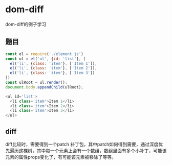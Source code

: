 # dom-diff

dom-diff的例子学习


## 题目
```javascript
const el = require('./element.js')
const ul = el('ul', {id: 'list'}, [
  el('li', {class: 'item'}, ['Item 1']),
  el('li', {class: 'item'}, ['Item 2']),
  el('li', {class: 'item'}, ['Item 3'])
])
const ulRoot = ul.render();
document.body.appendChild(ulRoot);

<ul id='list'>
  <li class='item'>Item 1</li>
  <li class='item'>Item 2</li>
  <li class='item'>Item 3</li>
</ul>

```

## diff
diff比较时，需要得到一个patch 补丁包，其中patch如何得到需要，通过深度优先遍历这棵树，其中每一个元素上会有一个数组，数组里面有多个小补丁，可能该元素的属性props变化了，有可能该元素被移除了等等。
